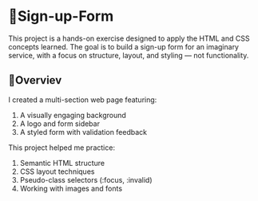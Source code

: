 # 🔐Sign-up-Form

This project is a hands-on exercise designed to apply the HTML and CSS concepts learned. The goal is to build a sign-up form for an imaginary service, with a focus on structure, layout, and styling — not functionality.

## 📝Overviev
I created a multi-section web page featuring:
1. A visually engaging background
2. A logo and form sidebar
3. A styled form with validation feedback


This project helped me practice:
1. Semantic HTML structure
2. CSS layout techniques
3. Pseudo-class selectors (:focus, :invalid)
4. Working with images and fonts

